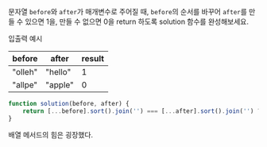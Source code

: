 문자열 `before`와 `after`가 매개변수로 주어질 때, `before`의 순서를 바꾸어 `after`를 만들 수 있으면 1을, 만들 수 없으면 0을 return 하도록 solution 함수를 완성해보세요.

입출력 예시

| before  | after   | result |
| ------- | ------- | ------ |
| "olleh" | "hello" | 1      |
| "allpe" | "apple" | 0      |

```js
function solution(before, after) {
    return [...before].sort().join('') === [...after].sort().join('') ? 1 : 0;
}
```

배열 메서드의 힘은 굉장했다.
